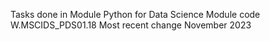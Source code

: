 Tasks done in Module Python for Data Science
Module code W.MSCIDS_PDS01.18
Most recent change November 2023
